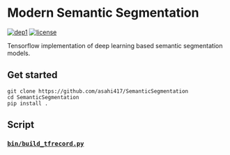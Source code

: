 # Modern Semantic Segmentation 
[![dep1](https://img.shields.io/badge/Tensorflow-1.3+-blue.svg)](https://www.tensorflow.org/)
[![license](https://img.shields.io/badge/License-MIT-brightgreen.svg)](https://github.com/asahi417/WassersteinGAN/blob/master/LICENSE)

Tensorflow implementation of deep learning based semantic segmentation models.


## Get started

```
git clone https://github.com/asahi417/SemanticSegmentation
cd SemanticSegmentation
pip install .
```


## Script
### [`bin/build_tfrecord.py`](bin/build_tfrecord.py)



